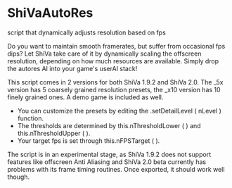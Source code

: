 # ShiVaAutoRes
script that dynamically adjusts resolution based on fps

Do you want to maintain smooth framerates, but suffer from occasional fps dips? Let ShiVa take care of it by dynamically scaling the offscreen resolution, depending on how much resources are available. Simply drop the autores AI into your game's userAI stack!

This script comes in 2 versions for both ShiVa 1.9.2 and ShiVa 2.0. The _5x version has 5 coarsely grained resolution presets, the _x10 version has 10 finely grained ones. A demo game is included as well.

- You can customize the presets by editing the .setDetailLevel ( nLevel ) function.
- The thresholds are determined by this.nThresholdLower ( ) and this.nThresholdUpper ( ).
- Your target fps is set through this.nFPSTarget ( ).

The script is in an experimental stage, as ShiVa 1.9.2 does not support features like offscreen Anti Aliasing and ShiVa 2.0 beta currently has problems with its frame timing routines. Once exported, it should work well though.
